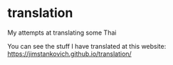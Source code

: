 # translation
My attempts at translating some Thai

You can see the stuff I have translated at this website:
https://jimstankovich.github.io/translation/


